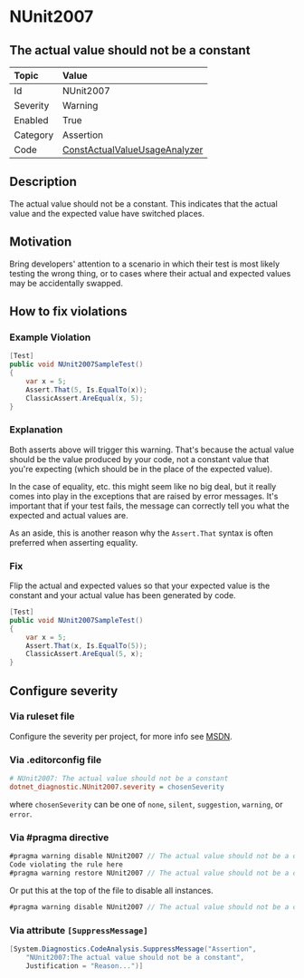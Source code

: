 # NUnit2007

## The actual value should not be a constant

| Topic    | Value
| :--      | :--
| Id       | NUnit2007
| Severity | Warning
| Enabled  | True
| Category | Assertion
| Code     | [ConstActualValueUsageAnalyzer](https://github.com/nunit/nunit.analyzers/blob/4.4.0/src/nunit.analyzers/ConstActualValueUsage/ConstActualValueUsageAnalyzer.cs)

## Description

The actual value should not be a constant. This indicates that the actual value and the expected value have switched
places.

## Motivation

Bring developers' attention to a scenario in which their test is most likely testing the wrong thing, or to cases where
their actual and expected values may be accidentally swapped.

## How to fix violations

### Example Violation

```csharp
[Test]
public void NUnit2007SampleTest()
{
    var x = 5;
    Assert.That(5, Is.EqualTo(x));
    ClassicAssert.AreEqual(x, 5);
}
```

### Explanation

Both asserts above will trigger this warning. That's because the actual value should be the value produced by your code,
not a constant value that you're expecting (which should be in the place of the expected value).

In the case of equality, etc. this might seem like no big deal, but it really comes into play in the exceptions that are
raised by error messages. It's important that if your test fails, the message can correctly tell you what the expected
and actual values are.

As an aside, this is another reason why the `Assert.That` syntax is often preferred when asserting equality.

### Fix

Flip the actual and expected values so that your expected value is the constant and your actual value has been generated
by code.

```csharp
[Test]
public void NUnit2007SampleTest()
{
    var x = 5;
    Assert.That(x, Is.EqualTo(5));
    ClassicAssert.AreEqual(5, x);
}
```

<!-- start generated config severity -->
## Configure severity

### Via ruleset file

Configure the severity per project, for more info see
[MSDN](https://learn.microsoft.com/en-us/visualstudio/code-quality/using-rule-sets-to-group-code-analysis-rules?view=vs-2022).

### Via .editorconfig file

```ini
# NUnit2007: The actual value should not be a constant
dotnet_diagnostic.NUnit2007.severity = chosenSeverity
```

where `chosenSeverity` can be one of `none`, `silent`, `suggestion`, `warning`, or `error`.

### Via #pragma directive

```csharp
#pragma warning disable NUnit2007 // The actual value should not be a constant
Code violating the rule here
#pragma warning restore NUnit2007 // The actual value should not be a constant
```

Or put this at the top of the file to disable all instances.

```csharp
#pragma warning disable NUnit2007 // The actual value should not be a constant
```

### Via attribute `[SuppressMessage]`

```csharp
[System.Diagnostics.CodeAnalysis.SuppressMessage("Assertion",
    "NUnit2007:The actual value should not be a constant",
    Justification = "Reason...")]
```
<!-- end generated config severity -->
